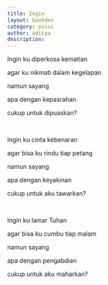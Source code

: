 ```yaml
---
title: Ingin
layout: bookdes
category: puisi
author: aditya
description: 
---
```


Ingin ku diperkosa kematian

agar ku nikmati dalam kegelapan

namun sayang

apa dengan kepasrahan

cukup untuk dipuaskan?

<br>

Ingin ku cinta kebenaran

agar bisa ku rindu tiap petang

namun sayang

apa dengan keyakinan

cukup untuk aku tawarkan?

<br>

Ingin ku lamar Tuhan

agar bisa ku cumbu tiap malam

namun sayang

apa dengan pengabdian

cukup untuk aku maharkan?